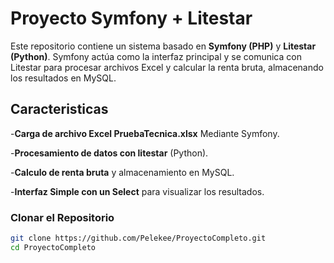 # Proyecto Symfony + Litestar

Este repositorio contiene un sistema basado en **Symfony (PHP)** y **Litestar (Python)**.
Symfony actúa como la interfaz principal y se comunica con Litestar para procesar archivos Excel y calcular la renta bruta, almacenando los resultados en MySQL.

## **Caracteristicas**

-**Carga de archivo Excel PruebaTecnica.xlsx** Mediante Symfony.

-**Procesamiento de datos con litestar** (Python).

-**Calculo de renta bruta** y almacenamiento en MySQL.

-**Interfaz Simple con un Select** para visualizar los resultados.


### Clonar el Repositorio

```sh
git clone https://github.com/Pelekee/ProyectoCompleto.git
cd ProyectoCompleto